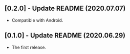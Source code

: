 ## [0.2.0] - Update README (2020.07.07)

* Compatible with Android.

## [0.1.0] - Update README (2020.06.29)

* The first release.
